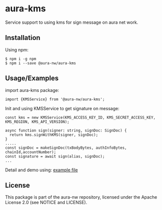 # aura-kms

Service support to using kms for sign message on aura net work.

## Installation

Using npm:
```
$ npm i -g npm
$ npm i --save @aura-nw/aura-kms
```

## Usage/Examples

import aura-kms package:

```
import {KMSService} from '@aura-nw/aura-kms';
```

Init and using KMSService to get signature on message:

```
const kms = new KMSService(KMS_ACCESS_KEY_ID, KMS_SECRET_ACCESS_KEY, KMS_REGION, KMS_API_VERSION);

async function sign(signer: string, signDoc: SignDoc) {
  return kms.signWithKMS(signer, signDoc);
}
.....
const signDoc = makeSignDoc(txBodyBytes, authInfoBytes, chainId,accountNumber);
const signature = await sign(alias, signDoc);
...

```

Detail and demo using: [example file](https://github.com/aura-nw/aura-kms/blob/main/src/example/example.ts)

## License
This package is part of the aura-nw repository, licensed under the Apache License 2.0 (see NOTICE and LICENSE).
